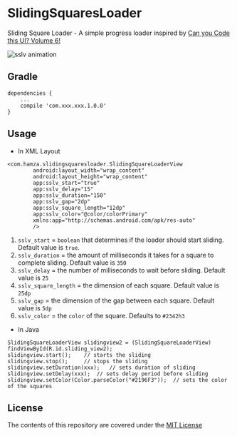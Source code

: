 # SlidingSquaresLoader

Sliding Square Loader - A simple progress loader inspired by [Can you Code this UI? Volume 6!](https://stories.uplabs.com/can-you-code-this-ui-volume-6-7bd09fa6dd92#.nyh2zhpvb)

![sslv animation](https://media.giphy.com/media/l3q2HR5PQ5K5fL7gI/giphy.gif)

## Gradle

```
dependencies {
	...
	compile 'com.xxx.xxx.1.0.0'
}
```

## Usage

* In XML Layout

```
<com.hamza.slidingsquaresloader.SlidingSquareLoaderView
        android:layout_width="wrap_content"
        android:layout_height="wrap_content"
        app:sslv_start="true"
        app:sslv_delay="15"
        app:sslv_duration="150"
        app:sslv_gap="2dp"
        app:sslv_square_length="12dp"
        app:sslv_color="@color/colorPrimary"
        xmlns:app="http://schemas.android.com/apk/res-auto"
        />
```

1. `sslv_start` = `boolean` that determines if the loader should start sliding. Default value is `true`.
2. `sslv_duration` = the amount of milliseconds it takes for a square to complete sliding. Default value is `350`
3. `sslv_delay` = the number of milliseconds to wait before sliding. Default value is `25`
4. `sslv_square_length` = the dimension of each square. Default value is `25dp`
5. `sslv_gap` = the dimension of the gap between each square. Default value is `5dp`
6. `sslv_color` = the `color` of the square. Defaults to `#2342h3`

* In Java

```
SlidingSquareLoaderView slidingview2 = (SlidingSquareLoaderView) findViewById(R.id.sliding_view2);
slidingview.start();    // starts the sliding
slidingview.stop();     // stops the sliding
slidingview.setDuration(xxx);   // sets duration of sliding
slidingview.setDelay(xxx);  // sets delay period before sliding
slidingview.setColor(Color.parseColor("#2196F3"));  // sets the color of the squares
```

## License
The contents of this repository are covered under the [MIT License](https://github.com/biodunalfet/SlidingSquareLoader/blob/master/LICENSE)